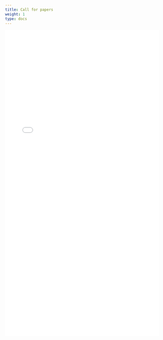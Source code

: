 ```yaml
---
title: Call for papers
weight: 1
type: docs
---
```


<embed src="/pdf/call_for_papers.pdf" width=100% height=1000 >
